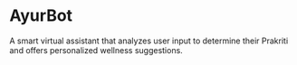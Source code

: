 # AyurBot
A smart virtual assistant that analyzes user input to determine their Prakriti and offers personalized wellness suggestions.
